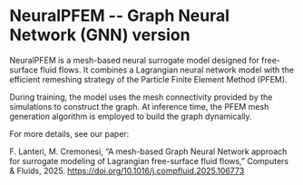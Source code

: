# NeuralPFEM -- Graph Neural Network (GNN) version
NeuralPFEM is a mesh-based neural surrogate model designed for free-surface fluid flows. It combines a Lagrangian neural network model with the efficient remeshing strategy of the Particle Finite Element Method (PFEM).

During training, the model uses the mesh connectivity provided by the simulations to construct the graph. At inference time, the PFEM mesh generation algorithm is employed to build the graph dynamically.

For more details, see our paper:

F. Lanteri, M. Cremonesi, “A mesh-based Graph Neural Network approach for surrogate modeling of Lagrangian free-surface fluid flows,” Computers & Fluids, 2025. https://doi.org/10.1016/j.compfluid.2025.106773
